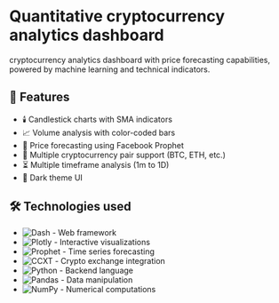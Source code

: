 # Quantitative cryptocurrency analytics dashboard
cryptocurrency analytics dashboard with price forecasting capabilities, powered by machine learning and technical indicators.

## 🌟 Features

- 🕯️ Candlestick charts with SMA indicators
- 📈 Volume analysis with color-coded bars
- 🔮 Price forecasting using Facebook Prophet
- 🚀 Multiple cryptocurrency pair support (BTC, ETH, etc.)
- ⏳ Multiple timeframe analysis (1m to 1D)
- 🎨 Dark theme UI

## 🛠️ Technologies used

- ![Dash](https://img.shields.io/badge/Dash-008DE4?style=flat&logo=plotly&logoColor=white) - Web framework
- ![Plotly](https://img.shields.io/badge/Plotly-3F4F75?style=flat&logo=plotly&logoColor=white) - Interactive visualizations
- ![Prophet](https://img.shields.io/badge/Prophet-FF6F61?style=flat&logo=facebook&logoColor=white) - Time series forecasting
- ![CCXT](https://img.shields.io/badge/CCXT-000000?style=flat&logo=bitcoin&logoColor=white) - Crypto exchange integration
- ![Python](https://img.shields.io/badge/Python-3776AB?style=flat&logo=python&logoColor=white) - Backend language
- ![Pandas](https://img.shields.io/badge/Pandas-150458?style=flat&logo=pandas&logoColor=white) - Data manipulation
- ![NumPy](https://img.shields.io/badge/NumPy-013243?style=flat&logo=numpy&logoColor=white) - Numerical computations
